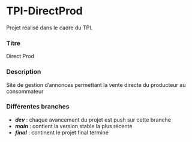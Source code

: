 # TPI-DirectProd
Projet réalisé dans le cadre du TPI.
### Titre 
Direct Prod
### Description
Site de gestion d’annonces permettant la vente directe du producteur au consommateur
### Différentes branches
* **_dev_** : chaque avancement du projet est push sur cette branche
* **_main_** : contient la version stable la plus récente
* **_final_** : continent le projet final terminé
